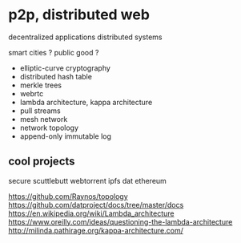 # p2p, distributed web
decentralized applications
distributed systems

smart cities ?
public good ?


- elliptic-curve cryptography
- distributed hash table
- merkle trees
- webrtc
- lambda architecture, kappa architecture
- pull streams
- mesh network
- network topology 
- append-only immutable log



## cool projects

secure scuttlebutt
webtorrent
ipfs
dat
ethereum

https://github.com/Raynos/topology  
https://github.com/datproject/docs/tree/master/docs  
https://en.wikipedia.org/wiki/Lambda_architecture  
https://www.oreilly.com/ideas/questioning-the-lambda-architecture  
http://milinda.pathirage.org/kappa-architecture.com/
